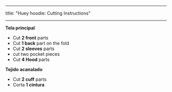 - - -
title: "Huey hoodie: Cutting Instructions"
- - -

**Tela principal**

- Cut **2 front** parts
- Cut **1 back** part on the fold
- Cut **2 sleeves** parts
- cut two pocket pieces
- Cut **4 Hood** parts

**Tejido acanalado**

- Cut **2 cuff** parts
- Corta **1 cintura**
